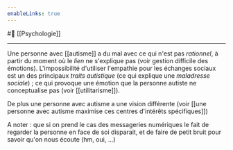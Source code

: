 ```yaml
---
enableLinks: true
---
```

#🌲  [[Psychologie]]

---
Une personne avec [[autisme]] a du mal avec ce qui n'est pas *rationnel*, à partir du moment où le *lien* ne s'explique pas (voir gestion difficile des émotions).
L'impossibilité d'utiliser l'empathie pour les échanges sociaux est un des principaux *traits autistique* (ce qui explique une *maladresse sociale*) ; ce qui provoque une émotion que la personne autiste ne conceptualise pas (voir [[utilitarisme]]).

De plus une personne avec autisme a une vision différente (voir [[une personne avec autisme maximise ces centres d'intérêts spécifiques]])

A noter : que si on prend le cas des messageries numériques le fait de regarder la personne en face de soi disparait, et de faire de petit bruit pour savoir qu'on nous écoute (hm, oui, ...)
